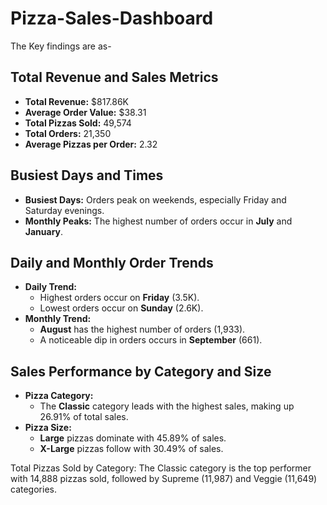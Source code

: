 # Pizza-Sales-Dashboard
The Key findings are as-

## Total Revenue and Sales Metrics
- **Total Revenue:** $817.86K
- **Average Order Value:** $38.31
- **Total Pizzas Sold:** 49,574
- **Total Orders:** 21,350
- **Average Pizzas per Order:** 2.32

## Busiest Days and Times
- **Busiest Days:** Orders peak on weekends, especially Friday and Saturday evenings.
- **Monthly Peaks:** The highest number of orders occur in **July** and **January**.

## Daily and Monthly Order Trends
- **Daily Trend:** 
  - Highest orders occur on **Friday** (3.5K).
  - Lowest orders occur on **Sunday** (2.6K).
- **Monthly Trend:**
  - **August** has the highest number of orders (1,933).
  - A noticeable dip in orders occurs in **September** (661).

## Sales Performance by Category and Size
- **Pizza Category:** 
  - The **Classic** category leads with the highest sales, making up 26.91% of total sales.
- **Pizza Size:**
  - **Large** pizzas dominate with 45.89% of sales.
  - **X-Large** pizzas follow with 30.49% of sales.

         
Total Pizzas Sold by Category:
	The Classic category is the top performer with 14,888 pizzas sold, followed by Supreme (11,987) and Veggie (11,649) categories.
